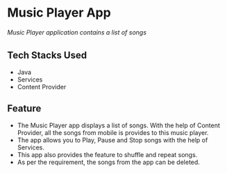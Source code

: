# Music Player App

###### Music Player application contains a list of songs

## Tech Stacks Used
* Java
* Services
* Content Provider

## Feature

* The Music Player app displays a list of songs. With the help of Content Provider, all the songs from mobile is provides to this music player.
* The app allows you to Play, Pause and Stop songs with the help of Services.
* This app also provides the feature to shuffle and repeat songs.
* As per the requirement, the songs from the app can be deleted.
